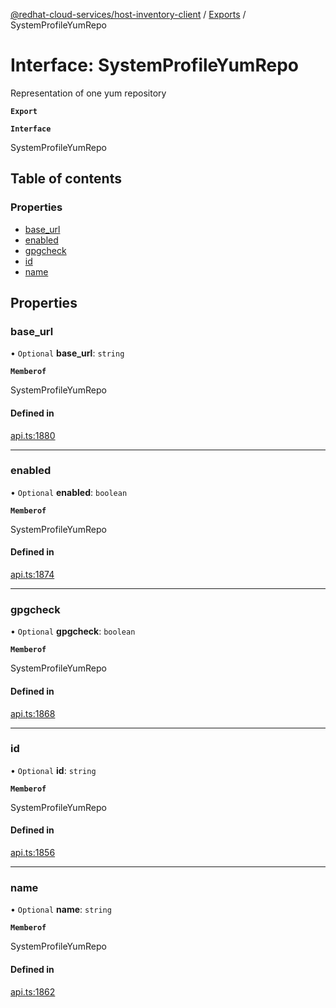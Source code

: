 [@redhat-cloud-services/host-inventory-client](../README.md) / [Exports](../modules.md) / SystemProfileYumRepo

# Interface: SystemProfileYumRepo

Representation of one yum repository

**`Export`**

**`Interface`**

SystemProfileYumRepo

## Table of contents

### Properties

- [base\_url](SystemProfileYumRepo.md#base_url)
- [enabled](SystemProfileYumRepo.md#enabled)
- [gpgcheck](SystemProfileYumRepo.md#gpgcheck)
- [id](SystemProfileYumRepo.md#id)
- [name](SystemProfileYumRepo.md#name)

## Properties

### base\_url

• `Optional` **base\_url**: `string`

**`Memberof`**

SystemProfileYumRepo

#### Defined in

[api.ts:1880](https://github.com/RedHatInsights/javascript-clients/blob/master/packages/host-inventory/api.ts#L1880)

___

### enabled

• `Optional` **enabled**: `boolean`

**`Memberof`**

SystemProfileYumRepo

#### Defined in

[api.ts:1874](https://github.com/RedHatInsights/javascript-clients/blob/master/packages/host-inventory/api.ts#L1874)

___

### gpgcheck

• `Optional` **gpgcheck**: `boolean`

**`Memberof`**

SystemProfileYumRepo

#### Defined in

[api.ts:1868](https://github.com/RedHatInsights/javascript-clients/blob/master/packages/host-inventory/api.ts#L1868)

___

### id

• `Optional` **id**: `string`

**`Memberof`**

SystemProfileYumRepo

#### Defined in

[api.ts:1856](https://github.com/RedHatInsights/javascript-clients/blob/master/packages/host-inventory/api.ts#L1856)

___

### name

• `Optional` **name**: `string`

**`Memberof`**

SystemProfileYumRepo

#### Defined in

[api.ts:1862](https://github.com/RedHatInsights/javascript-clients/blob/master/packages/host-inventory/api.ts#L1862)
